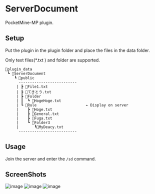# ServerDocument
PocketMine-MP plugin.

## Setup
Put the plugin in the plugin folder and place the files in the data folder.  

Only text files(*.txt ) and folder are supported.
```
📂plugin_data
 ┗ 📂ServerDocument
    ┗ 📂public
      --------------------------
     | ┣ 📜File1.txt            
     | ┣ 📜てきとう.txt           
     | ┣ 📂Folder               
     | ┃  ┗ 📜HogeHoge.txt      
     | ┗ 📂Rule                      ← Display on server
     |    ┣ 📜Hoge.txt         
     |    ┣ 📜General.txt         
     |    ┣ 📜Fuga.txt         
     |    ┗ 📂Folder3           
     |       ┗📜MyDeacy.txt     
      --------------------------
```


## Usage
Join the server and enter the ``/sd`` command.


## ScreenShots
![image](https://raw.githubusercontent.com/MyDeacy/ServerDocument-PMMP/master/images/image1.jpg)
![image](https://raw.githubusercontent.com/MyDeacy/ServerDocument-PMMP/master/images/image2.jpg)
![image](https://raw.githubusercontent.com/MyDeacy/ServerDocument-PMMP/master/images/image3.jpg)

